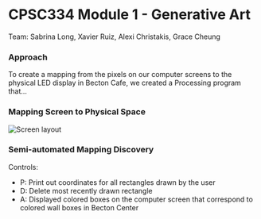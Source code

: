 # CPSC334 Module 1 - Generative Art
Team: Sabrina Long, Xavier Ruiz, Alexi Christakis, Grace Cheung

### Approach
To create a mapping from the pixels on our computer screens to the physical LED display in Becton Cafe, we created a Processing program that...

### Mapping Screen to Physical Space

![Screen layout](https://github.com/slongarama/cpsc334-generative-art/blob/master/test/screen-layout.png)

### Semi-automated Mapping Discovery

Controls:
* P: Print out coordinates for all rectangles drawn by the user
* D: Delete most recently drawn rectangle
* A: Displayed colored boxes on the computer screen that correspond to colored wall boxes in Becton Center

